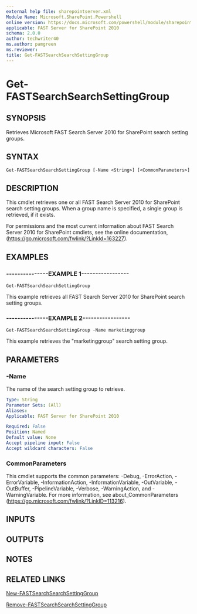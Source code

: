 ```yaml
---
external help file: sharepointserver.xml
Module Name: Microsoft.SharePoint.Powershell
online version: https://docs.microsoft.com/powershell/module/sharepoint-server/get-fastsearchsearchsettinggroup
applicable: FAST Server for SharePoint 2010
schema: 2.0.0
author: techwriter40
ms.author: pamgreen
ms.reviewer:
title: Get-FASTSearchSearchSettingGroup
---
```


# Get-FASTSearchSearchSettingGroup

## SYNOPSIS
Retrieves Microsoft FAST Search Server 2010 for SharePoint search setting groups.

## SYNTAX

```
Get-FASTSearchSearchSettingGroup [-Name <String>] [<CommonParameters>]
```

## DESCRIPTION
This cmdlet retrieves one or all FAST Search Server 2010 for SharePoint search setting groups.
When a group name is specified, a single group is retrieved, if it exists.

For permissions and the most current information about FAST Search Server 2010 for SharePoint cmdlets, see the online documentation, (https://go.microsoft.com/fwlink/?LinkId=163227).

## EXAMPLES

### ---------------EXAMPLE 1-----------------
```
Get-FASTSearchSearchSettingGroup
```

This example retrieves all FAST Search Server 2010 for SharePoint search setting groups.

### ---------------EXAMPLE 2-----------------
```
Get-FASTSearchSearchSettingGroup -Name marketinggroup
```

This example retrieves the "marketinggroup" search setting group.

## PARAMETERS

### -Name
The name of the search setting group to retrieve.

```yaml
Type: String
Parameter Sets: (All)
Aliases: 
Applicable: FAST Server for SharePoint 2010

Required: False
Position: Named
Default value: None
Accept pipeline input: False
Accept wildcard characters: False
```

### CommonParameters
This cmdlet supports the common parameters: -Debug, -ErrorAction, -ErrorVariable, -InformationAction, -InformationVariable, -OutVariable, -OutBuffer, -PipelineVariable, -Verbose, -WarningAction, and -WarningVariable. For more information, see about_CommonParameters (https://go.microsoft.com/fwlink/?LinkID=113216).

## INPUTS

## OUTPUTS

## NOTES

## RELATED LINKS

[New-FASTSearchSearchSettingGroup](New-FASTSearchSearchSettingGroup.md)

[Remove-FASTSearchSearchSettingGroup](Remove-FASTSearchSearchSettingGroup.md)

